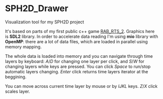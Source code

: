 # SPH2D_Drawer
Visualization tool for my SPH2D project

It's based on parts of my first public c++ game [RAB_RTS_2](https://github.com/RackotRR/RAB_RTS_2). 
Graphics here is **SDL2** library.
In order to accelerate data reading I'm using **mio** library with **OpenMP**: there are a lot of data files, which are loaded in parallel using memory mapping.

The whole data is loaded into memory and you can navigate through time layers by keyboard: *A*/*D* for changing one layer per click, and *S*/*W* for changing layers while keys are pressed.
You can click *Space* to run/stop automatic layers changing. *Enter* click returns time layers iterator at the beggining.

You can move across current time layer by mouse or by *IJKL* keys.
*Z*/*X* click scales layer.
